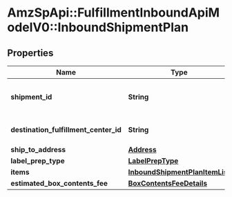 # AmzSpApi::FulfillmentInboundApiModelV0::InboundShipmentPlan

## Properties
Name | Type | Description | Notes
------------ | ------------- | ------------- | -------------
**shipment_id** | **String** | A shipment identifier originally returned by the createInboundShipmentPlan operation. | 
**destination_fulfillment_center_id** | **String** | An Amazon fulfillment center identifier created by Amazon. | 
**ship_to_address** | [**Address**](Address.md) |  | 
**label_prep_type** | [**LabelPrepType**](LabelPrepType.md) |  | 
**items** | [**InboundShipmentPlanItemList**](InboundShipmentPlanItemList.md) |  | 
**estimated_box_contents_fee** | [**BoxContentsFeeDetails**](BoxContentsFeeDetails.md) |  | [optional] 


